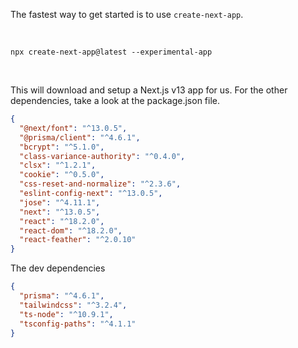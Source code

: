 The fastest way to get started is to use `create-next-app`.

<br>

`npx create-next-app@latest --experimental-app`

<br>

This will download and setup a Next.js v13 app for us. For the other dependencies, take a look at the package.json file.

```json
{
  "@next/font": "^13.0.5",
  "@prisma/client": "^4.6.1",
  "bcrypt": "^5.1.0",
  "class-variance-authority": "^0.4.0",
  "clsx": "^1.2.1",
  "cookie": "^0.5.0",
  "css-reset-and-normalize": "^2.3.6",
  "eslint-config-next": "^13.0.5",
  "jose": "^4.11.1",
  "next": "^13.0.5",
  "react": "^18.2.0",
  "react-dom": "^18.2.0",
  "react-feather": "^2.0.10"
}
```

The dev dependencies

```json
{
  "prisma": "^4.6.1",
  "tailwindcss": "^3.2.4",
  "ts-node": "^10.9.1",
  "tsconfig-paths": "^4.1.1"
}
```
